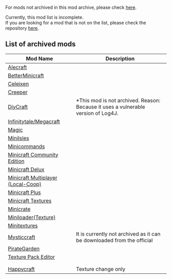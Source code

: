 
For mods not archived in this mod archive, please check [here](https://github.com/FurnishedChunk/Minicraft-Mod-Archives/blob/master/README.md#unarchived-mod-list).  

Currently, this mod list is incomplete.  
If you are looking for a mod that is not on the list, please check the repository [here](https://github.com/FurnishedChunk/Minicraft-Mod-Archives/blob/master/Minicraft%20Mods/).  

## List of archived mods  

| Mod Name | Description |
| ---- | ---- |
| [Alecraft](https://github.com/FurnishedChunk/Minicraft-Mod-Archives/blob/master/Minicraft%20Mods/Alecraft/readme.md) |  |
| [BetterMinicraft](https://github.com/FurnishedChunk/Minicraft-Mod-Archives/tree/master/Minicraft%20Mods/BetterMinicraft/readme.md) |  |
| [Celeixen](https://github.com/FurnishedChunk/Minicraft-Mod-Archives/tree/master/Minicraft%20Mods/Celeixen/readme.md) |  |
| [Creeper](https://github.com/FurnishedChunk/Minicraft-Mod-Archives/tree/master/Minicraft%20Mods/Creeper/readme.md) |  |
| [DiyCraft](https://github.com/FurnishedChunk/Minicraft-Mod-Archives/tree/master/Minicraft%20Mods/DiyCraft/readme.md) | *This mod is not archived. Reason: Because it uses a vulnerable version of Log4J. |
| [Infinitytale/Megacraft](https://github.com/FurnishedChunk/Minicraft-Mod-Archives/tree/master/Minicraft%20Mods/Infinitytale%20%26%20Megacraft/readme.md) |  |
| [Magic](https://github.com/FurnishedChunk/Minicraft-Mod-Archives/tree/master/Minicraft%20Mods/Magic/readme.md) |  |
| [MiniIsles](https://github.com/FurnishedChunk/Minicraft-Mod-Archives/tree/master/Minicraft%20Mods/MiniIsles/readme.md) |  |
| [Minicommands](https://github.com/FurnishedChunk/Minicraft-Mod-Archives/tree/master/Minicraft%20Mods/Minicommands/readme.md) |  |
| [Minicraft Community Edition](https://github.com/FurnishedChunk/Minicraft-Mod-Archives/tree/master/Minicraft%20Mods/Minicraft%20Community%20Edition/readme.md) |  |
| [Minicraft Delux](https://github.com/FurnishedChunk/Minicraft-Mod-Archives/tree/master/Minicraft%20Mods/Minicraft%20Delux/readme.md) |  |
| [Minicraft Multiplayer (Local-Coop)](https://github.com/FurnishedChunk/Minicraft-Mod-Archives/tree/master/Minicraft%20Mods/Minicraft%20Multiplayer%20(Local-Coop)/readme.md) |  |
| [Minicraft Plus](https://github.com/FurnishedChunk/Minicraft-Mod-Archives/tree/master/Minicraft%20Mods/Minicraft%20Plus/readme.md) |  |
| [Minicraft Textures](https://github.com/FurnishedChunk/Minicraft-Mod-Archives/tree/master/Minicraft%20Mods/Minicraft%20Textures%20Prototype/readme.md) |  |
| [Minicrate](https://github.com/FurnishedChunk/Minicraft-Mod-Archives/tree/master/Minicraft%20Mods/Minicrate/readme.md) |  |
| [Miniloader(Texture)](https://github.com/FurnishedChunk/Minicraft-Mod-Archives/tree/master/Minicraft%20Mods/Miniloader(texture)/readme.md) |  |
| [Minitextures](https://github.com/FurnishedChunk/Minicraft-Mod-Archives/tree/master/Minicraft%20Mods/Minitextures/readme.md) |  |
| [Mysticcraft](https://github.com/FurnishedChunk/Minicraft-Mod-Archives/tree/master/Minicraft%20Mods/Mysticcraft/readme.md) | It is currently not archived as it can be downloaded from the official |
| [PirateGarden](https://github.com/FurnishedChunk/Minicraft-Mod-Archives/tree/master/Minicraft%20Mods/PirateGarden/readme.md) |  |
| [Texture Pack Editor](https://github.com/FurnishedChunk/Minicraft-Mod-Archives/tree/master/Minicraft%20Mods/Texture%20Pack%20Editor/readme.md) |  |
| [](/readme.md) |  |
| [](/readme.md) |  |
| [Happycraft](https://github.com/FurnishedChunk/Minicraft-Mod-Archives/raw/refs/heads/master/Minicraft%20Mods/Happycraft%201.1.jar) | Texture change only |